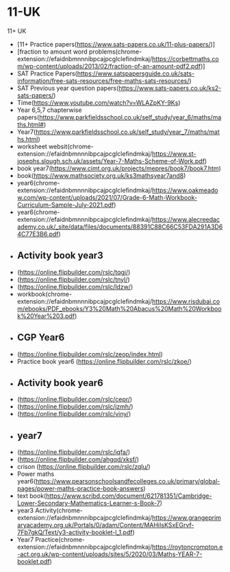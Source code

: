# 11-UK
11+ UK

* [11+ Practice papers(https://www.sats-papers.co.uk/11-plus-papers/)]
* [fraction to amount word problems(chrome-extension://efaidnbmnnnibpcajpcglclefindmkaj/https://corbettmaths.com/wp-content/uploads/2013/02/fraction-of-an-amount-pdf2.pdf)]
* SAT Practice Papers(https://www.satspapersguide.co.uk/sats-information/free-sats-resources/free-maths-sats-resources/)
* SAT Previous year question papers(https://www.sats-papers.co.uk/ks2-sats-papers/)
* Time(https://www.youtube.com/watch?v=WLAZpKY-9Ks)
* Year 6,5,7  chapterwise papers(https://www.parkfieldsschool.co.uk/self_study/year_6/maths/maths.html#)
* Year7(https://www.parkfieldsschool.co.uk/self_study/year_7/maths/maths.html)
* worksheet websit(chrome-extension://efaidnbmnnnibpcajpcglclefindmkaj/https://www.st-josephs.slough.sch.uk/assets/Year-7-Maths-Scheme-of-Work.pdf)
* book year7(https://www.cimt.org.uk/projects/mepres/book7/book7.htm)
* book(https://www.mathsociety.org.uk/ks3mathsyear7and8)
* year6(chrome-extension://efaidnbmnnnibpcajpcglclefindmkaj/https://www.oakmeadow.com/wp-content/uploads/2021/07/Grade-6-Math-Workbook-Curriculum-Sample-July-2021.pdf)
* year6(chrome-extension://efaidnbmnnnibpcajpcglclefindmkaj/https://www.alecreedacademy.co.uk/_site/data/files/documents/88391C88C66C53FDA291A3D64C77E3B6.pdf)
* ## Activity book year3
* (https://online.flipbuilder.com/rslc/tqgj/)
* (https://online.flipbuilder.com/rslc/tnyl/)
* (https://online.flipbuilder.com/rslc/ldzw/)
* workbook(chrome-extension://efaidnbmnnnibpcajpcglclefindmkaj/https://www.risdubai.com/ebooks/PDF_ebooks/Y3%20Math%20Abacus%20Math%20Workbook%20Year%203.pdf)
* ## CGP Year6
* (https://online.flipbuilder.com/rslc/zeop/index.html)
* Practice book year6 (https://online.flipbuilder.com/rslc/zkoe/)
* ## Activity book year6
* (https://online.flipbuilder.com/rslc/cepr/)
* (https://online.flipbuilder.com/rslc/jzmh/)
* (https://online.flipbuilder.com/rslc/viny/)
* ## year7
* (https://online.flipbuilder.com/rslc/iqfa/)
* (https://online.flipbuilder.com/ahgqd/xksf/)
* crison (https://online.flipbuilder.com/rslc/zqlu/)
* Power maths year6(https://www.pearsonschoolsandfecolleges.co.uk/primary/global-pages/power-maths-practice-book-answers)
* text book(https://www.scribd.com/document/621781351/Cambridge-Lower-Secondary-Mathematics-Learner-s-Book-7)
* year3 Activity(chrome-extension://efaidnbmnnnibpcajpcglclefindmkaj/https://www.grangeprimaryacademy.org.uk/Portals/0/adam/Content/MAHiIsKSxEGrvf-7Fb7gkQ/Text/y3-activity-booklet-l_1.pdf)
* Year7 Practice(chrome-extension://efaidnbmnnnibpcajpcglclefindmkaj/https://roytoncrompton.e-act.org.uk/wp-content/uploads/sites/5/2020/03/Maths-YEAR-7-booklet.pdf)
